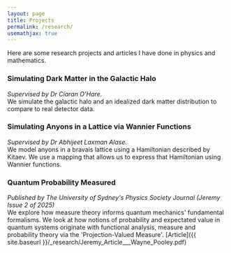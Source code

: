 ```yaml
---
layout: page
title: Projects
permalink: /research/
usemathjax: true
---
```

Here are some research projects and articles I have done in physics and mathematics.

### Simulating Dark Matter in the Galactic Halo
*Supervised by Dr Ciaran O'Hare*.  
 We simulate the galactic halo and an idealized dark matter distribution to compare to real detector data.  
<!-- [Summary]({{ site.baseurl }}/research/pitman-summ) 
 -->
### Simulating Anyons in a Lattice via Wannier Functions
*Supervised by Dr Abhijeet Laxman Alase*.  
 We model anyons in a bravais lattice using a Hamiltonian described by Kitaev. We use a mapping that allows us to express that Hamiltonian using Wannier functions.   
<!-- [Full Report]({{ site.baseurl }}/research/network-full)
 -->
### Quantum Probability Measured
*Published by The University of Sydney's Physics Society Journal (Jeremy Issue 2 of 2025)*  
 We explore how measure theory informs quantum mechanics' fundamental formalisms. We look at how notions of probability and expectated value in quantum systems originate with functional analysis, measure and probability theory via the 'Projection-Valued Measure'.
[Article]({{ site.baseurl }}/_research/Jeremy_Article___Wayne_Pooley.pdf)

<!-- ### Bayesian Model Selection for Logistic Regression via Variational Bayesian Interference
*Supervised by A/Prof John Ormerod.*  
We develop a novel method of performing simultaneous model selection and regression using the reverse collapsed variational Bayesian method. Our algorithm outperforms $k$-NN and random forests in cross-validation MSE performance, and is available as an <code>R</code> package.   
[Summary]({{ site.baseurl }}/research/vb-summ) \| [Full Report]({{ site.baseurl }}/research/vb-full) \| [Code](https://github.com/thomas-hy-zheng/cvbdl). -->